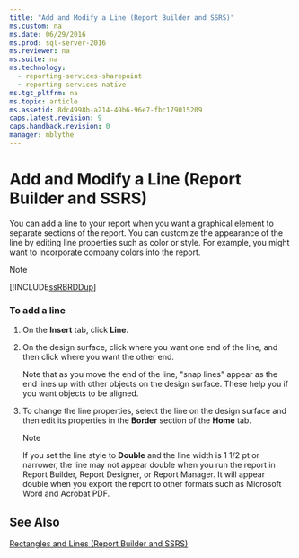```yaml
---
title: "Add and Modify a Line (Report Builder and SSRS)"
ms.custom: na
ms.date: 06/29/2016
ms.prod: sql-server-2016
ms.reviewer: na
ms.suite: na
ms.technology: 
  - reporting-services-sharepoint
  - reporting-services-native
ms.tgt_pltfrm: na
ms.topic: article
ms.assetid: 8dc4998b-a214-49b6-96e7-fbc179015209
caps.latest.revision: 9
caps.handback.revision: 0
manager: mblythe
---
```

# Add and Modify a Line (Report Builder and SSRS)
You can add a line to your report when you want a graphical element to separate sections of the report. You can customize the appearance of the line by editing line properties such as color or style. For example, you might want to incorporate company colors into the report.  
  
> [!NOTE]  
>  [!INCLUDE[ssRBRDDup](../../Topics/TopicNameContainA/tokens/ssRBRDDup_md.md)]  
  
### To add a line  
  
1.  On the **Insert** tab, click **Line**.  
  
2.  On the design surface, click where you want one end of the line, and then click where you want the other end.  
  
     Note that as you move the end of the line, "snap lines" appear as the end lines up with other objects on the design surface. These help you if you want objects to be aligned.  
  
3.  To change the line properties, select the line on the design surface and then edit its properties in the **Border** section of the **Home** tab.  
  
    > [!NOTE]  
    >  If you set the line style to **Double** and the line width is 1 1/2 pt or narrower, the line may not appear double when you run the report in Report Builder, Report Designer, or Report Manager. It will appear double when you export the report to other formats such as Microsoft Word and Acrobat PDF.  
  
## See Also  
 [Rectangles and Lines (Report Builder and SSRS)](../../Topics/TopicNameNotContainA/Rectangles-and-Lines--Report-Builder-and-SSRS-.md)